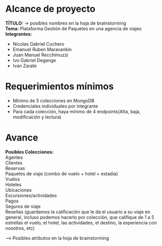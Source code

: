 # Alcance de proyecto

**TÍTULO:** → posibles nombres en la hoja de brainstorming  
**Tema:** Plataforma Gestión de Paquetes en una agencia de viajes  
**Integrantes:** 

* Nicolas Gabriel Cuchero  
* Emanuel Ruben Maravankin  
* Juan Manuel Recchimuzzi  
* Ivo Gabriel Degange
* Ivan Zarate

# Requerimientos mínimos

* Mínimo de 5 colecciones en MongoDB  
* Credenciales individuales por integrante  
* Para cada colección, haya mínimo de 4 endpoints(Alta, baja, modificación y lectura)

# Avance

**Posibles Colecciones:**  
Agentes  
Clientes  
Reservas  
Paquetes de viaje (combo de vuelo \+ hotel \+ estadia)  
Vuelos  
Hoteles  
Ubicaciones  
Excursiones/actividades  
Pagos  
Seguros de viaje  
Reseñas (guardamos la calificación que le da el usuario a su viaje en general, incluso podemos hacerlo por colección, que califique de 1 a 5 estrellas el vuelo, el hotel, las actividades, el destino, la experiencia con nosotros, etc)

–\> Posibles atributos en la hoja de brainstorming